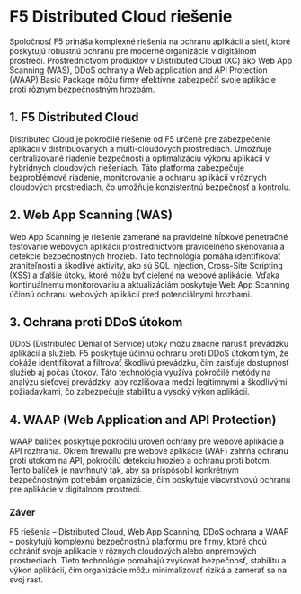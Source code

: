 # F5 Distributed Cloud riešenie 
Spoločnosť F5 prináša komplexné riešenia na ochranu aplikácií a sietí, ktoré poskytujú robustnú ochranu pre moderné organizácie v digitálnom prostredí. 
Prostredníctvom produktov v Distributed Cloud (XC) ako Web App Scanning (WAS), DDoS ochrany a Web application and API Protection (WAAP) Basic Package môžu firmy efektívne zabezpečiť svoje aplikácie proti rôznym bezpečnostným hrozbám.

##  1. F5 Distributed Cloud
Distributed Cloud je pokročilé riešenie od F5 určené pre zabezpečenie aplikácií v distribuovaných a multi-cloudových prostrediach. Umožňuje centralizované riadenie bezpečnosti a optimalizáciu výkonu aplikácií v hybridných cloudových riešeniach. Táto platforma zabezpečuje bezproblémové riadenie, monitorovanie a ochranu aplikácií v rôznych cloudových prostrediach, čo umožňuje konzistentnú bezpečnosť a kontrolu.
##  2. Web App Scanning (WAS)
Web App Scanning je riešenie zamerané na pravidelné hĺbkové penetračné testovanie webových aplikácií prostredníctvom pravidelného skenovania a detekcie bezpečnostných hrozieb. Táto technológia pomáha identifikovať zraniteľnosti a škodlivé aktivity, ako sú SQL Injection, Cross-Site Scripting (XSS) a ďalšie útoky, ktoré môžu byť cielené na webové aplikácie. Vďaka kontinuálnemu monitorovaniu a aktualizáciám poskytuje Web App Scanning účinnú ochranu webových aplikácií pred potenciálnymi hrozbami.
##  3. Ochrana proti DDoS útokom
DDoS (Distributed Denial of Service) útoky môžu značne narušiť prevádzku aplikácií a služieb. F5 poskytuje účinnú ochranu proti DDoS útokom tým, že dokáže identifikovať a filtrovať škodlivú prevádzku, čím zaisťuje dostupnosť služieb aj počas útokov. Táto technológia využíva pokročilé metódy na analýzu sieťovej prevádzky, aby rozlišovala medzi legitímnymi a škodlivými požiadavkami, čo zabezpečuje stabilitu a vysoký výkon aplikácií.
##  4. WAAP (Web Application and API Protection)
WAAP balíček poskytuje pokročilú úroveň ochrany pre webové aplikácie a API rozhrania. Okrem firewallu pre webové aplikácie (WAF) zahŕňa ochranu proti útokom na API, pokročilú detekciu hrozieb a ochranu proti botom. Tento balíček je navrhnutý tak, aby sa prispôsobil konkrétnym bezpečnostným potrebám organizácie, čím poskytuje viacvrstvovú ochranu pre aplikácie v digitálnom prostredí.

### Záver
F5 riešenia – Distributed Cloud, Web App Scanning, DDoS ochrana a WAAP – poskytujú komplexnú bezpečnostnú platformu pre firmy, ktoré chcú ochrániť svoje aplikácie v rôznych cloudových alebo onpremových prostrediach. Tieto technológie pomáhajú zvyšovať bezpečnosť, stabilitu a výkon aplikácií, čím organizácie môžu minimalizovať riziká a zamerať sa na svoj rast.
